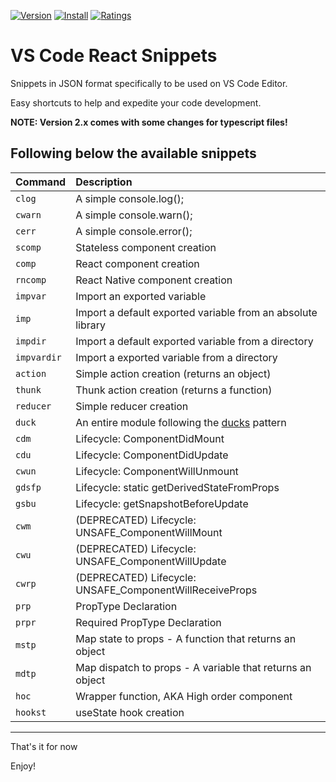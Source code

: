 [![Version](https://vsmarketplacebadge.apphb.com/version-short/igorming.useful-react-snippets.svg)](https://marketplace.visualstudio.com/items?itemName=igorming.useful-react-snippets)
[![Install](https://vsmarketplacebadge.apphb.com/installs-short/igorming.useful-react-snippets.svg)](https://marketplace.visualstudio.com/items?itemName=igorming.useful-react-snippets)
[![Ratings](https://vsmarketplacebadge.apphb.com/rating-short/igorming.useful-react-snippets.svg)](https://marketplace.visualstudio.com/items?itemName=igorming.useful-react-snippets)

# VS Code React Snippets

Snippets in JSON format specifically to be used on VS Code Editor.

Easy shortcuts to help and expedite your code development.

**NOTE: Version 2.x comes with some changes for typescript files!**

## Following below the available snippets

| Command     | Description                                                                                    |
| :---------- | :--------------------------------------------------------------------------------------------- |
| `clog`      | A simple console.log();                                                                        |
| `cwarn`     | A simple console.warn();                                                                       |
| `cerr`      | A simple console.error();                                                                      |
| `scomp`     | Stateless component creation                                                                   |
| `comp`      | React component creation                                                                       |
| `rncomp`    | React Native component creation                                                                |
| `impvar`    | Import an exported variable                                                                    |
| `imp`       | Import a default exported variable from an absolute library                                    |
| `impdir`    | Import a default exported variable from a directory                                            |
| `impvardir` | Import a exported variable from a directory                                                    |
| `action`    | Simple action creation (returns an object)                                                     |
| `thunk`     | Thunk action creation (returns a function)                                                     |
| `reducer`   | Simple reducer creation                                                                        |
| `duck`      | An entire module following the [ducks](https://github.com/erikras/ducks-modular-redux) pattern |
| `cdm`       | Lifecycle: ComponentDidMount                                                                   |
| `cdu`       | Lifecycle: ComponentDidUpdate                                                                  |
| `cwun`      | Lifecycle: ComponentWillUnmount                                                                |
| `gdsfp`     | Lifecycle: static getDerivedStateFromProps                                                     |
| `gsbu`      | Lifecycle: getSnapshotBeforeUpdate                                                             |
| `cwm`       | (DEPRECATED) Lifecycle: UNSAFE_ComponentWillMount                                              |
| `cwu`       | (DEPRECATED) Lifecycle: UNSAFE_ComponentWillUpdate                                             |
| `cwrp`      | (DEPRECATED) Lifecycle: UNSAFE_ComponentWillReceiveProps                                       |
| `prp`       | PropType Declaration                                                                           |
| `prpr`      | Required PropType Declaration                                                                  |
| `mstp`      | Map state to props - A function that returns an object                                         |
| `mdtp`      | Map dispatch to props - A variable that returns an object                                      |
| `hoc`       | Wrapper function, AKA High order component                                                     |
| `hookst`    | useState hook creation                                                                         |

---

That's it for now

Enjoy!

